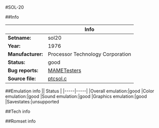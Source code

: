 #SOL-20

##Info

||Info|
|-----|-----|
|**Setname:**|sol20
|**Year:**|1976
|**Manufacturer:**|Processor Technology Corporation
|**Status:**|good
|**Bug reports:**|[MAMETesters](http://mametesters.org/view_all_set.php?type=1&temporary=y&search=ptcsol.c)
|**Source file:**|[ptcsol.c](https://github.com/mamedev/mame/blob/master/src/mess/drivers/ptcsol.c)

##Emulation info
|| Status |
|-----|-----|
|Overall emulation:|good
|Color emulation:|good
|Sound emulation:|good
|Graphics emulation:|good
|Savestates:|unsupported

##Tech info

##Romset info

<!--- START OF EDITED COMMENT DO NOT TOUCH TEXT ABOVE-->
